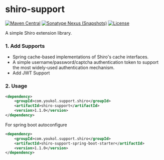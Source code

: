 # shiro-support

[![Maven Central](https://maven-badges.herokuapp.com/maven-central/com.youkol.support.shiro/shiro-support-parent/badge.svg)](https://maven-badges.herokuapp.com/maven-central/com.youkol.support.shiro/shiro-support-parent)
[![Sonatype Nexus (Snapshots)](https://img.shields.io/nexus/s/com.youkol.support.shiro/shiro-support-parent?server=https%3A%2F%2Foss.sonatype.org)](https://oss.sonatype.org/content/repositories/snapshots/com/youkol/support/shiro/shiro-support-parent/)
[![License](https://img.shields.io/badge/license-apache-brightgreen)](http://www.apache.org/licenses/LICENSE-2.0.html)

A simple Shiro extension library.

### 1. Add Supports
* Spring cache-based implementations of Shiro's cache interfaces.
* A simple username/password/captcha authentication token to support the most widely-used authentication mechanism.
* Add JWT Support

### 2. Usage
```xml
<dependency>
    <groupId>com.youkol.support.shiro</groupId>
    <artifactId>shiro-support</artifactId>
    <version>1.1.0</version>
</dependency>
```
For spring boot autoconfigure
```xml
<dependency>
    <groupId>com.youkol.support.shiro</groupId>
    <artifactId>shiro-support-spring-boot-starter</artifactId>
    <version>1.1.0</version>
</dependency>
```
